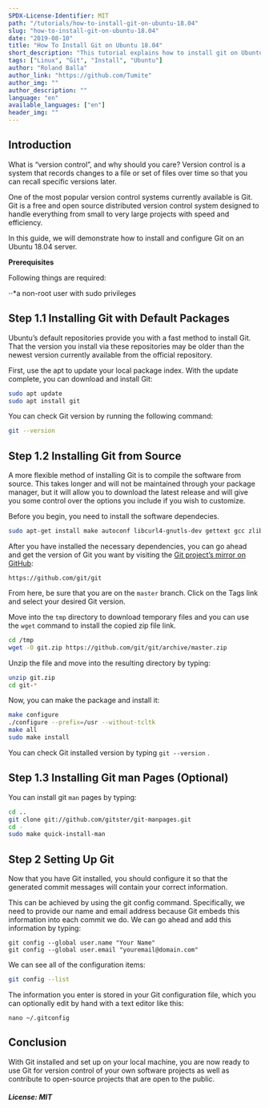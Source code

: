 ```yaml
---
SPDX-License-Identifier: MIT
path: "/tutorials/how-to-install-git-on-ubuntu-18.04"
slug: "how-to-install-git-on-ubuntu-18.04"
date: "2019-08-10"
title: "How To Install Git on Ubuntu 18.04"
short_description: "This tutorial explains how to install git on Ubuntu 18.04"
tags: ["Linux", "Git", "Install", "Ubuntu"]
author: "Roland Balla"
author_link: "https://github.com/Tumite"
author_img: ""
author_description: ""
language: "en"
available_languages: ["en"]
header_img: ""
---
```


## Introduction

What is “version control”, and why should you care? Version control is a system that records changes to a file or set of files over time so that you can recall specific versions later.

One of the most popular version control systems currently available is Git. Git is a free and open source distributed version control system designed to handle everything from small to very large projects with speed and efficiency.

In this guide, we will demonstrate how to install and configure Git on an Ubuntu 18.04 server.

**Prerequisites**

Following things are required:

⋅⋅*a non-root user with sudo privileges

## Step 1.1 Installing Git with Default Packages

Ubuntu’s default repositories provide you with a fast method to install Git. That the version you install via these repositories may be older than the newest version currently available from the official repository.

First, use the apt to update your local package index. With the update complete, you can download and install Git:

```bash
sudo apt update
sudo apt install git
```

You can check Git version by running the following command:

```bash
git --version
```

## Step 1.2 Installing Git from Source

A more flexible method of installing Git is to compile the software from source. This takes longer and will not be maintained through your package manager, but it will allow you to download the latest release and will give you some control over the options you include if you wish to customize.

Before you begin, you need to install the software dependecies.

```bash
sudo apt-get install make autoconf libcurl4-gnutls-dev gettext gcc zlib1g-dev unzip
```

After you have installed the necessary dependencies, you can go ahead and get the version of Git you want by visiting the [Git project’s mirror on GitHub](https://github.com/git/git):

``
https://github.com/git/git
``

From here, be sure that you are on the `master` branch. Click on the Tags link and select your desired Git version.

Move into the `tmp` directory to download temporary files and you can use the `wget` command to install the copied zip file link. 

```bash
cd /tmp
wget -O git.zip https://github.com/git/git/archive/master.zip
```

Unzip the file and move into the resulting directory by typing:

```bash
unzip git.zip
cd git-*
```

Now, you can make the package and install it:

```bash
make configure
./configure --prefix=/usr --without-tcltk 
make all
sudo make install
```

You can check Git installed version by typing `git --version` .

## Step 1.3 Installing Git man Pages (Optional)


You can install git `man` pages by typing:

```bash
cd ..
git clone git://github.com/gitster/git-manpages.git
cd -
sudo make quick-install-man
```

## Step 2 Setting Up Git

Now that you have Git installed, you should configure it so that the generated commit messages will contain your correct information.

This can be achieved by using the git config command. Specifically, we need to provide our name and email address because Git embeds this information into each commit we do. We can go ahead and add this information by typing:

```
git config --global user.name "Your Name"
git config --global user.email "youremail@domain.com"
```

We can see all of the configuration items:

```bash
git config --list
```

The information you enter is stored in your Git configuration file, which you can optionally edit by hand with a text editor like this:

```
nano ~/.gitconfig
```


## Conclusion

With Git installed and set up on your local machine, you are now ready to use Git for version control of your own software projects as well as contribute to open-source projects that are open to the public.

##### License: MIT

<!---

Contributors's Certificate of Origin

By making a contribution to this project, I certify that:

(a) The contribution was created in whole or in part by me and I have
    the right to submit it under the license indicated in the file; or

(b) The contribution is based upon previous work that, to the best of my
    knowledge, is covered under an appropriate license and I have the
    right under that license to submit that work with modifications,
    whether created in whole or in part by me, under the same license
    (unless I am permitted to submit under a different license), as
    indicated in the file; or

(c) The contribution was provided directly to me by some other person
    who certified (a), (b) or (c) and I have not modified it.

(d) I understand and agree that this project and the contribution are
    public and that a record of the contribution (including all personal
    information I submit with it, including my sign-off) is maintained
    indefinitely and may be redistributed consistent with this project
    or the license(s) involved.

Signed-off-by: Roland Balla <balla.roland96@gmail.com>

-->
